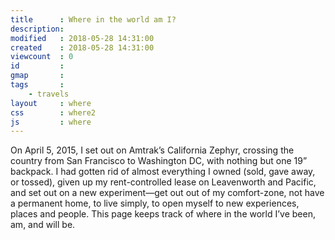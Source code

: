 ```yaml
---
title      : Where in the world am I?
description:
modified   : 2018-05-28 14:31:00
created    : 2018-05-28 14:31:00
viewcount  : 0
id         :
gmap       :
tags       :
    - travels
layout     : where
css        : where2
js         : where
---
```


On April 5, 2015, I set out on Amtrak’s California Zephyr, crossing the country from San Francisco to Washington DC, with nothing but one 19” backpack. I had gotten rid of almost everything I owned (sold, gave away, or tossed), given up my rent-controlled lease on Leavenworth and Pacific, and set out on a new experiment—get out out of my comfort-zone, not have a permanent home, to live simply, to open myself to new experiences, places and people. This page keeps track of where in the world I’ve been, am, and will be.

<ul id="experiences"></ul>